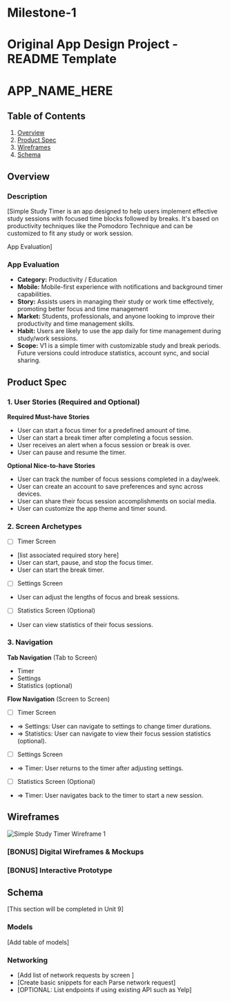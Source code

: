 # Milestone-1
Original App Design Project - README Template
===

# APP_NAME_HERE

## Table of Contents

1. [Overview](#Overview)
2. [Product Spec](#Product-Spec)
3. [Wireframes](#Wireframes)
4. [Schema](#Schema)

## Overview

### Description

[Simple Study Timer is an app designed to help users implement effective study sessions with focused time blocks followed by breaks. It's based on productivity techniques like the Pomodoro Technique and can be customized to fit any study or work session.

App Evaluation]

### App Evaluation

- **Category:** Productivity / Education
- **Mobile:** Mobile-first experience with notifications and background timer capabilities.
- **Story:** Assists users in managing their study or work time effectively, promoting better focus and time management
- **Market:** Students, professionals, and anyone looking to improve their productivity and time management skills.
- **Habit:** Users are likely to use the app daily for time management during study/work sessions.
- **Scope:** V1 is a simple timer with customizable study and break periods. Future versions could introduce statistics, account sync, and social sharing.

## Product Spec

### 1. User Stories (Required and Optional)

**Required Must-have Stories**

* User can start a focus timer for a predefined amount of time.
* User can start a break timer after completing a focus session.
* User receives an alert when a focus session or break is over.
* User can pause and resume the timer.

**Optional Nice-to-have Stories**

* User can track the number of focus sessions completed in a day/week.
* User can create an account to save preferences and sync across devices.
* User can share their focus session accomplishments on social media.
* User can customize the app theme and timer sound.


### 2. Screen Archetypes

- [ ] Timer Screen
* [list associated required story here]
* User can start, pause, and stop the focus timer.
* User can start the break timer.
- [ ] Settings Screen
* User can adjust the lengths of focus and break sessions.
- [ ] Statistics Screen (Optional)
* User can view statistics of their focus sessions.

### 3. Navigation

**Tab Navigation** (Tab to Screen)

* Timer
* Settings
* Statistics (optional)

**Flow Navigation** (Screen to Screen)

- [ ] Timer Screen
* => Settings: User can navigate to settings to change timer durations.
* => Statistics: User can navigate to view their focus session statistics (optional).
- [ ] Settings Screen
* => Timer: User returns to the timer after adjusting settings.
- [ ] Statistics Screen (Optional)
* => Timer: User navigates back to the timer to start a new session.

## Wireframes

![Simple Study Timer Wireframe 1](https://github.com/freedom12321/Milestone-1/issues/1#issue-1980407050)

### [BONUS] Digital Wireframes & Mockups

### [BONUS] Interactive Prototype

## Schema 

[This section will be completed in Unit 9]

### Models

[Add table of models]

### Networking

- [Add list of network requests by screen ]
- [Create basic snippets for each Parse network request]
- [OPTIONAL: List endpoints if using existing API such as Yelp]
